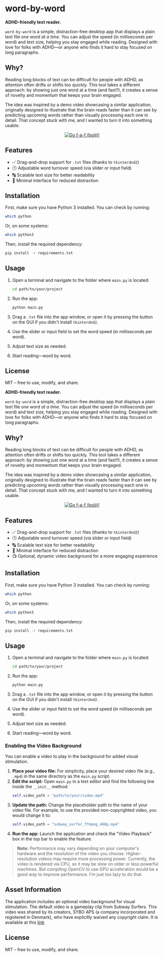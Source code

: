 # word-by-word

**ADHD-friendly text reader.**

`word-by-word` is a simple, distraction-free desktop app that displays a plain text file *one word at a time*. You can adjust the speed (in milliseconds per word) and text size, helping you stay engaged while reading. Designed with love for folks with ADHD—or anyone who finds it hard to stay focused on long paragraphs.

## Why?

Reading long blocks of text can be difficult for people with ADHD, as attention often drifts or shifts too quickly. This tool takes a different approach: by showing just one word at a time (and fast!!), it creates a sense of novelty and momentum that keeps your brain engaged.

The idea was inspired by a demo video showcasing a similar application, originally designed to illustrate that the brain reads faster than it can see by predicting upcoming words rather than visually processing each one in detail. That concept stuck with me, and I wanted to turn it into something usable.

<p align="center">
  <a href="https://www.youtube.com/watch?v=6E7ZGCfruaw">
    <img src="https://img.youtube.com/vi/6E7ZGCfruaw/hqdefault.jpg" alt="Go f-a-f (boiii)!">
  </a>
</p>

## Features

* ✅ Drag-and-drop support for `.txt` files (thanks to `tkinterdnd2`)
* 🕒 Adjustable word turnover speed (via slider or input field)
* 🔠 Scalable text size for better readability
* 🧘 Minimal interface for reduced distraction

## Installation

First, make sure you have Python 3 installed. You can check by running:

```bash
which python
```

Or, on some systems:

```bash
which python3
```

Then, install the required dependency:

```bash
pip install -r requirements.txt
```

## Usage

1. Open a terminal and navigate to the folder where `main.py` is located:

   ```bash
   cd path/to/your/project
   ```
2. Run the app:

   ```bash
   python main.py
   ```
3. Drag a `.txt` file into the app window, or open it by pressing the button on the GUI if you didn't install `tkinterdnd2`.
4. Use the slider or input field to set the word speed (in milliseconds per word).
5. Adjust text size as needed.
6. Start reading—word by word.

## License

MIT – free to use, modify, and share.


**ADHD-friendly text reader.**

`word-by-word` is a simple, distraction-free desktop app that displays a plain text file *one word at a time*. You can adjust the speed (in milliseconds per word) and text size, helping you stay engaged while reading. Designed with love for folks with ADHD—or anyone who finds it hard to stay focused on long paragraphs.

## Why?

Reading long blocks of text can be difficult for people with ADHD, as attention often drifts or shifts too quickly. This tool takes a different approach: by showing just one word at a time (and fast!!), it creates a sense of novelty and momentum that keeps your brain engaged.

The idea was inspired by a demo video showcasing a similar application, originally designed to illustrate that the brain reads faster than it can see by predicting upcoming words rather than visually processing each one in detail. That concept stuck with me, and I wanted to turn it into something usable.

<p align="center">
  <a href="[https://www.youtube.com/watch?v=6E7ZGCfruaw](https://www.youtube.com/watch?v=6E7ZGCfruaw)">
    <img src="[https://img.youtube.com/vi/6E7ZGCfruaw/hqdefault.jpg](https://img.youtube.com/vi/6E7ZGCfruaw/hqdefault.jpg)" alt="Go f-a-f (boiii)!">
  </a>
</p>

## Features

* ✅ Drag-and-drop support for `.txt` files (thanks to `tkinterdnd2`)
* 🕒 Adjustable word turnover speed (via slider or input field)
* 🔠 Scalable text size for better readability
* 🧘 Minimal interface for reduced distraction
* 📺 Optional, dynamic video background for a more engaging experience

## Installation

First, make sure you have Python 3 installed. You can check by running:

```bash
which python
```

Or, on some systems:

```bash
which python3
```

Then, install the required dependency:

```bash
pip install -r requirements.txt
```

## Usage

1. Open a terminal and navigate to the folder where `main.py` is located:

   ```bash
   cd path/to/your/project
   ```
2. Run the app:

   ```bash
   python main.py
   ```
3. Drag a `.txt` file into the app window, or open it by pressing the button on the GUI if you didn't install `tkinterdnd2`.
4. Use the slider or input field to set the word speed (in milliseconds per word).
5. Adjust text size as needed.
6. Start reading—word by word.

### Enabling the Video Background

You can enable a video to play in the background for added visual stimulation.

1.  **Place your video file:** For simplicity, place your desired video file (e.g., `.mp4`) in the same directory as the `main.py` script.
2.  **Edit the script:** Open `main.py` in a text editor and find the following line inside the `__init__` method:
    ```python
    self.video_path = "path/to/your/video.mp4"
    ```
3.  **Update the path:** Change the placeholder path to the name of your video file. For example, to use the provided non-copyrighted video, you would change it to:
    ```python
    self.video_path = "subway_surfer_ffmpeg_480p.mp4"
    ```
4.  **Run the app:** Launch the application and check the "Video Playback" box in the top bar to enable the feature.

> **Note:** Performance may vary depending on your computer's hardware and the resolution of the video you choose. Higher-resolution videos may require more processing power. Currently, the video is rendered via CPU, so it may be slow on older or less powerful machines. But compiling OpenCV to use GPU acceleration would be a good way to improve performance. I'm just too lazy to do that.

## Asset Information


The application includes an optional video background for visual stimulation. The default video is a gameplay clip from Subway Surfers. This video was shared by its creators, SYBO APS (a company incorporated and registered in Denmark), who have explicitly waived any copyright claim. It is available at this [link](https://www.youtube.com/watch?v=i0M4ARe9v0Y)

## License

MIT – free to use, modify, and share.